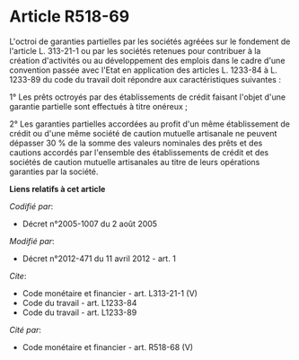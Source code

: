 # Article R518-69

L'octroi de garanties partielles par les sociétés agréées sur le fondement de l'article L. 313-21-1 ou par les sociétés
retenues pour contribuer à la création d'activités ou au développement des emplois dans le cadre d'une convention passée avec
l'Etat en application des articles L. 1233-84 à L. 1233-89 du code du travail doit répondre aux caractéristiques suivantes : 

1° Les prêts octroyés par des établissements de crédit faisant l'objet d'une garantie partielle sont effectués à titre
onéreux ; 

2° Les garanties partielles accordées au profit d'un même établissement de crédit ou d'une même société de caution mutuelle
artisanale ne peuvent dépasser 30 % de la somme des valeurs nominales des prêts et des cautions accordés par l'ensemble des
établissements de crédit et des sociétés de caution mutuelle artisanales au titre de leurs opérations garanties par la
société.

**Liens relatifs à cet article**

_Codifié par_:

  - Décret n°2005-1007 du 2 août 2005

_Modifié par_:

  - Décret n°2012-471 du 11 avril 2012 - art. 1

_Cite_:

  - Code monétaire et financier - art. L313-21-1 (V)
  - Code du travail - art. L1233-84
  - Code du travail - art. L1233-89

_Cité par_:

  - Code monétaire et financier - art. R518-68 (V)
